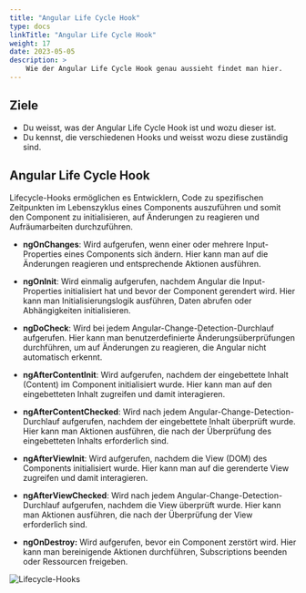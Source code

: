 ```yaml
---
title: "Angular Life Cycle Hook"
type: docs
linkTitle: "Angular Life Cycle Hook"
weight: 17
date: 2023-05-05
description: >
    Wie der Angular Life Cycle Hook genau aussieht findet man hier.
---
```

## Ziele
* Du weisst, was der Angular Life Cycle Hook ist und wozu dieser ist.
* Du kennst, die verschiedenen Hooks und weisst wozu diese zuständig sind.

## Angular Life Cycle Hook
Lifecycle-Hooks ermöglichen es Entwicklern, Code zu spezifischen Zeitpunkten im Lebenszyklus eines Components auszuführen und somit den Component zu initialisieren, auf Änderungen zu reagieren und Aufräumarbeiten durchzuführen.

* **ngOnChanges**: Wird aufgerufen, wenn einer oder mehrere Input-Properties eines Components sich ändern. Hier kann man auf die Änderungen reagieren und entsprechende Aktionen ausführen.

* **ngOnInit**: Wird einmalig aufgerufen, nachdem Angular die Input-Properties initialisiert hat und bevor der Component gerendert wird. Hier kann man Initialisierungslogik ausführen, Daten abrufen oder Abhängigkeiten initialisieren.

* **ngDoCheck**: Wird bei jedem Angular-Change-Detection-Durchlauf aufgerufen. Hier kann man benutzerdefinierte Änderungsüberprüfungen durchführen, um auf Änderungen zu reagieren, die Angular nicht automatisch erkennt.

* **ngAfterContentInit**: Wird aufgerufen, nachdem der eingebettete Inhalt (Content) im Component initialisiert wurde. Hier kann man auf den eingebetteten Inhalt zugreifen und damit interagieren.

* **ngAfterContentChecked**: Wird nach jedem Angular-Change-Detection-Durchlauf aufgerufen, nachdem der eingebettete Inhalt überprüft wurde. Hier kann man Aktionen ausführen, die nach der Überprüfung des eingebetteten Inhalts erforderlich sind.

* **ngAfterViewInit**: Wird aufgerufen, nachdem die View (DOM) des Components initialisiert wurde. Hier kann man auf die gerenderte View zugreifen und damit interagieren.

* **ngAfterViewChecked**: Wird nach jedem Angular-Change-Detection-Durchlauf aufgerufen, nachdem die View überprüft wurde. Hier kann man Aktionen ausführen, die nach der Überprüfung der View erforderlich sind.

* **ngOnDestroy:** Wird aufgerufen, bevor ein Component zerstört wird. Hier kann man bereinigende Aktionen durchführen, Subscriptions beenden oder Ressourcen freigeben.

![Lifecycle-Hooks ](../images/angular-lifecycle.png)